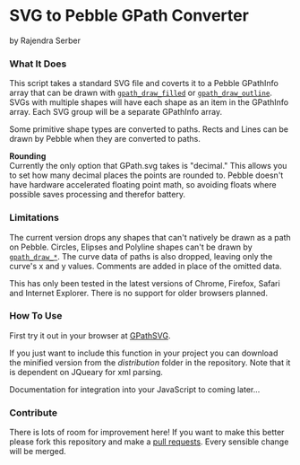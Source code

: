 # SVG to Pebble GPath Converter #

by
Rajendra Serber

### What It Does

This script takes a standard SVG file and coverts it to a Pebble GPathInfo array that can be drawn with [`gpath_draw_filled`][draw_docs] or [`gpath_draw_outline`][draw_docs]. SVGs with multiple shapes will have each shape as an item in the GPathInfo array. Each SVG group will be a separate GPathInfo array.

Some primitive shape types are converted to paths. Rects and Lines can be drawn by Pebble when they are converted to paths.

**Rounding**  
Currently the only option that GPath.svg takes is "decimal." This allows you to set how many decimal places the points are rounded to. Pebble doesn't have hardware accelerated floating point math, so avoiding floats where possible saves processing and therefor battery.

### Limitations

The current version drops any shapes that can't natively be drawn as a path on Pebble. Circles, Elipses and Polyline shapes can't be drawn by [`gpath_draw_*`][draw_docs]. The curve data of paths is also dropped, leaving only the curve's x and y values. Comments are added in place of the omitted data.

This has only been tested in the latest versions of Chrome, Firefox, Safari and Internet Explorer. There is no support for older browsers planned.

### How To Use
First try it out in your browser at [GPathSVG](http://ardnejar.github.io/GPath.svg/).

If you just want to include this function in your project you can download the minified version from the *distribution* folder in the repository. Note that it is dependent on JQueary for xml parsing.

Documentation for integration into your JavaScript to coming later... 


### Contribute

There is lots of room for improvement here! If you want to make this better please fork this repository and make a [pull requests](https://help.github.com/articles/using-pull-requests). Every sensible change will be merged.


[draw_docs]: http://developer.getpebble.com/docs/c/group___path_drawing.html "Pebble GPath draw documentation"
